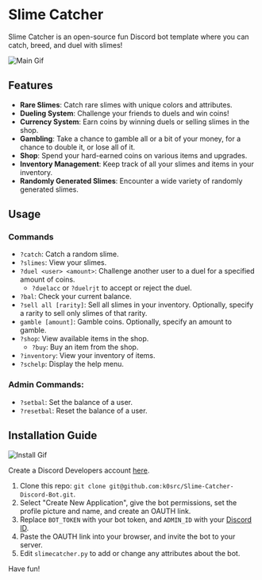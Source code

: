 # Slime Catcher

Slime Catcher is an open-source fun Discord bot template where you can catch, breed, and duel with slimes!

![Main Gif](/assets/main.gif)

## Features
- **Rare Slimes**: Catch rare slimes with unique colors and attributes.
- **Dueling System**: Challenge your friends to duels and win coins!
- **Currency System**: Earn coins by winning duels or selling slimes in the shop.
- **Gambling**: Take a chance to gamble all or a bit of your money, for a chance to double it, or lose all of it.
- **Shop**: Spend your hard-earned coins on various items and upgrades.
- **Inventory Management**: Keep track of all your slimes and items in your inventory.
- **Randomly Generated Slimes**: Encounter a wide variety of randomly generated slimes.

## Usage
### Commands
- `?catch`: Catch a random slime.
- `?slimes`: View your slimes.
- `?duel <user> <amount>`: Challenge another user to a duel for a specified amount of coins.
    - `?duelacc` or `?duelrjt` to accept or reject the duel.
- `?bal`: Check your current balance.
- `?sell all [rarity]`: Sell all slimes in your inventory. Optionally, specify a rarity to sell only slimes of that rarity.
- `gamble [amount]`: Gamble coins. Optionally, specify an amount to gamble.
- `?shop`: View available items in the shop.
    - `?buy`: Buy an item from the shop.
- `?inventory`: View your inventory of items.
- `?schelp`: Display the help menu.

### Admin Commands:
- `?setbal`: Set the balance of a user.
- `?resetbal`: Reset the balance of a user.

## Installation Guide

![Install Gif](/assets/install.gif)

Create a Discord Developers account [here](https://discord.com/developers/).

1. Clone this repo: `git clone git@github.com:k0src/Slime-Catcher-Discord-Bot.git`.
2. Select "Create New Application", give the bot permissions, set the profile picture and name, and create an OAUTH link.
3. Replace `BOT_TOKEN` with your bot token, and `ADMIN_ID` with your [Discord ID](https://support.discord.com/hc/en-us/articles/206346498-Where-can-I-find-my-User-Server-Message-ID).
4. Paste the OAUTH link into your browser, and invite the bot to your server.
5. Edit `slimecatcher.py` to add or change any attributes about the bot.

Have fun!